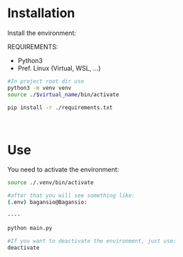 # Installation

Install the environment:

REQUIREMENTS:

- Python3
- Pref. Linux (Virtual, WSL, ...)



```sh
#In project root dir use
python3 -m venv venv
source ./$virtual_name/bin/activate

pip install -r ./requirements.txt

```

<br>


# Use

You need to activate the environment:

```sh
source ./.venv/bin/activate

#after that you will see something like:
(.env) bagansio@Bagansio: 

----

python main.py

#If you want to deactivate the environment, just use:
deactivate
```
